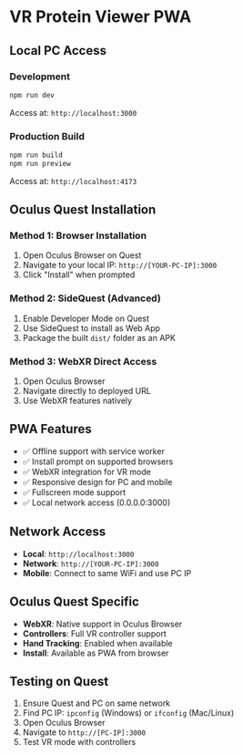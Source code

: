 # VR Protein Viewer PWA

## Local PC Access

### Development
```bash
npm run dev
```
Access at: `http://localhost:3000`

### Production Build
```bash
npm run build
npm run preview
```
Access at: `http://localhost:4173`

## Oculus Quest Installation

### Method 1: Browser Installation
1. Open Oculus Browser on Quest
2. Navigate to your local IP: `http://[YOUR-PC-IP]:3000`
3. Click "Install" when prompted

### Method 2: SideQuest (Advanced)
1. Enable Developer Mode on Quest
2. Use SideQuest to install as Web App
3. Package the built `dist/` folder as an APK

### Method 3: WebXR Direct Access
1. Open Oculus Browser
2. Navigate directly to deployed URL
3. Use WebXR features natively

## PWA Features
- ✅ Offline support with service worker
- ✅ Install prompt on supported browsers
- ✅ WebXR integration for VR mode
- ✅ Responsive design for PC and mobile
- ✅ Fullscreen mode support
- ✅ Local network access (0.0.0.0:3000)

## Network Access
- **Local**: `http://localhost:3000`
- **Network**: `http://[YOUR-PC-IP]:3000`
- **Mobile**: Connect to same WiFi and use PC IP

## Oculus Quest Specific
- **WebXR**: Native support in Oculus Browser
- **Controllers**: Full VR controller support
- **Hand Tracking**: Enabled when available
- **Install**: Available as PWA from browser

## Testing on Quest
1. Ensure Quest and PC on same network
2. Find PC IP: `ipconfig` (Windows) or `ifconfig` (Mac/Linux)
3. Open Oculus Browser
4. Navigate to `http://[PC-IP]:3000`
5. Test VR mode with controllers

